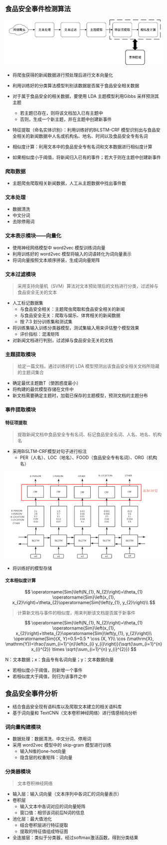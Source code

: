 ## 食品安全事件检测算法 ##

![1560743171486](食品安全事件检测与分析.assets/1560743171486.png)

* 将爬虫获得的新闻数据进行预处理后进行文本向量化

* 利用训练好的分类算法模型判别该数据是否属于食品安全相关数据

* 对于属于食品安全的相关数据，要使用 LDA 主题模型利用Gibbs 采样预测其主题

  * 若主题已存在，则将该文档加入已有主题中
  * 否则，生成一个新主题，并在主题中创建新事件

* 特征提取（命名实体识别）：利用训练好的BiLSTM-CRF 模型识别出与食品安全相关的新闻数据中人名或机构名、地名、时间以及食品安全专有名词

* 相似度计算：利用文本中的食品安全专有名词和文本数据进行相似度计算

* 如果相似度小于阈值，将新闻归入已有的事件；若大于则在主题中创建新事件

### 爬取数据 ###

* 主题爬虫爬取相关新闻数据，人工从主题数据中找出事件数

### 文本处理 ###

* 数据清洗
* 中文分词
* 去除停用词

### 文本表示模块——向量化 ###

* 使用神经网络模型中 word2vec 模型训练词向量
* 利用训练好的 word2vec 模型将输入的词语转化为词向量表示
* 将词向量按照文本顺序拼装，生成词向量矩阵

### 文本过滤模块 ###

> 采用支持向量机（SVM）算法对文本预处理后的文档进行分类，过滤掉与食品安全无关的文本

* 人工标记数据集
  * 与食品安全相关：主题爬虫爬取和食品安全相关的新闻
  * 与食品安全无关：爬取与娱乐、体育相关的新闻数据
  * 按 7:3 划分训练集和测试集
* 将训练集输入训练分类器模型，测试集输入用来评估整个模型效果
  * 评价指标：混淆矩阵
* 对新闻文档进行判别，过滤掉与食品安全无关的文档

### 主题提取模块 ###

> 给定一篇文档，通过训练好的 LDA 模型预测出该食品安全相关文档所隐藏的主题词集合

* 确定最优主题数T（使困惑度最小）
* 将构建的最优模型存储在文件中
* 新文档需要确定主题时，加载已保存的主题模型，预测文档的主题分布

### 事件提取模块 ###

#### 特征项提取 ####

> 提取新闻文档中食品安全专有名词、标记食品安全名词、人名、地名、机构名

* 采用BiSLTM-CRF模型对句子进行标注
  * PER（人名）、LOC（地名）、FOOD（食品安全专有名词）、ORG（机构名）

![1560760024302](食品安全事件检测与分析.assets/1560760024302.png)

* 将训练好的模型存储

#### 文本相似度计算 ####

$$
\operatorname{Sim}\left(N_{1}, N_{2}\right)=\theta_{1} \operatorname{Sim}\left(x_{1}, x_{2}\right)+\theta_{2}\operatorname{Sim}\left(y_{1}, y_{2}\right)\\
$$



> 计算新文档与事件的相似度，用来判断该文档是否属于新事件

$$
\operatorname{Sim}\left(N_{1}, N_{2}\right)=\theta_{1} \operatorname{Sim}\left(x_{1}, x_{2}\right)+\theta_{2}\operatorname{Sim}\left(y_{1}, y_{2}\right)\\
\operatorname{Sim}(X, Y)=0.5+0.5 * \cos (X, Y)\\
\cos (\mathrm{X}, \mathrm{Y})=\frac{\sum_{i=1}^{n}\left(x_{i} y_{i}\right)}{\sqrt{\sum_{i=1}^{n} x_{i}^{2}} \times \sqrt{\sum_{i=1}^{n} y_{i}^{2}}}
$$

N：文本数据；x：食品专有名词向量；y：文本数据向量

* 若相似度小于阈值，则新增一个事件
* 若相似度大于阈值，则归为该事件之中

## 食品安全事件分析 ##

* 结合食品安全现有语料库以及爬取文本建立的相关语料库
* 基于词向量和 TextCNN（文本卷积神经网络）进行情感倾向分析

### 词向量构建模块 ###

* 数据处理：数据清洗、中文分词、停用词
* 采用 word2vec 模型中的 skip-gram 模型进行训练
  * 输入N维的one-hot向量
  * 隐含层的权重矩阵：词向量

### 分类器模块 ###

> 文本卷积神经网络

* 输入层：输入词向量（文本序列中各词汇的词向量表示）
* 卷积层
  * 输入文本中各词对应的词向量矩阵
  * 窗口值：相邻该词前后N词的信息
* 池化层：最大值池化
  * 结合卷积层进行特征提取
  * 提取的特征值组成特征图
* 全连接层：类似于分类器，经过softmax激活函数，得到分类结果

